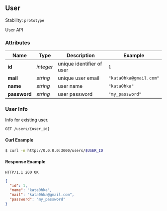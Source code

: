 
## <a name="resource-user">User</a>

Stability: `prototype`

User API

### Attributes

| Name | Type | Description | Example |
| ------- | ------- | ------- | ------- |
| **id** | *integer* | unique identifier of user | `1` |
| **mail** | *string* | unique user email | `"kata0hka@gmail.com"` |
| **name** | *string* | user name | `"kata0hka"` |
| **password** | *string* | user password | `"my_password"` |

### <a name="link-GET-user-/users/{(%23%2Fdefinitions%2Fuser%2Fdefinitions%2Fidentity)}">User Info</a>

Info for existing user.

```
GET /users/{user_id}
```


#### Curl Example

```bash
$ curl -n http://0.0.0.0:3000/users/$USER_ID
```


#### Response Example

```
HTTP/1.1 200 OK
```

```json
{
  "id": 1,
  "name": "kata0hka",
  "mail": "kata0hka@gmail.com",
  "password": "my_password"
}
```


